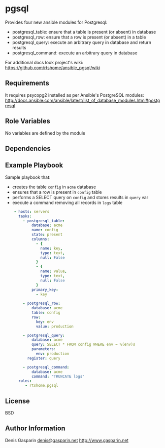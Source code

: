 pgsql
=========

Provides four new ansible modules for Postgresql:
  - postgresql_table: ensure that a table is present (or absent) in database
  - postgresql_row: ensure that a row is present (or absent) in a table
  - postgresql_query: execute an arbitrary query in database and return results
  - postgresql_command: execute an arbitrary query in database
  
For additional docs look project's wiki: https://github.com/rtshome/ansible_pgsql/wiki


Requirements
------------

It requires psycopg2 installed as per Ansible's PostgreSQL modules: http://docs.ansible.com/ansible/latest/list_of_database_modules.html#postgresql

Role Variables
--------------

No variables are defined by the module

Dependencies
------------



Example Playbook
----------------

Sample playbook that:
- creates the table `config` in `acme` database
- ensures that a row is present in `config` table
- performs a SELECT query on `config` and stores results in `query` var
- execute a command removing all records in `logs` table

```yaml
    - hosts: servers
      tasks:
        - postgresql_table:
            database: acme
            name: config
            state: present
            columns:
              - {
                name: key,
                type: text,
                null: False
              }
              - {
                name: value,
                type: text,
                null: False
              }
            primary_key:
              - key
        
        - postgresql_row:
            database: acme
            table: config
            row:
              key: env
              value: production

        - postgresql_query:
            database: acme
            query: SELECT * FROM config WHERE env = %(env)s
            parameters:
              env: production 
          register: query

        - postgresql_command:
            database: acme
            command: "TRUNCATE logs"
      roles:
         - rtshome.pgsql
```

License
-------

BSD

Author Information
------------------

Denis Gasparin <denis@gasparin.net>
http://www.gasparin.net

